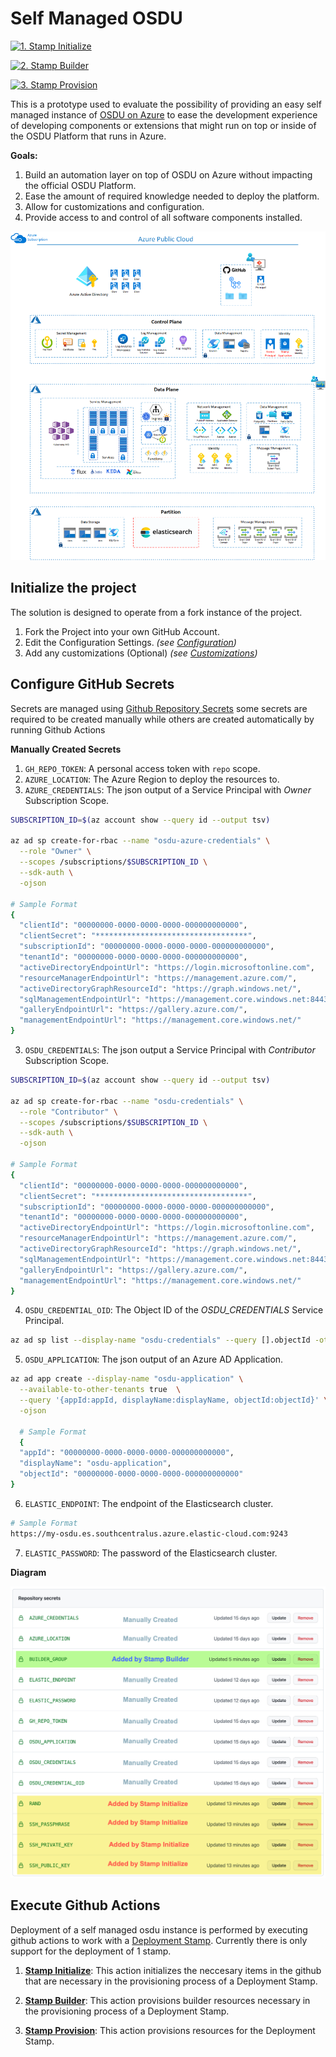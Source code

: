 # Self Managed OSDU

[![1. Stamp Initialize](https://github.com/danielscholl/self-managed-osdu/actions/workflows/stamp-init.yaml/badge.svg)](https://github.com/danielscholl/self-managed-osdu/actions/workflows/stamp-init.yaml)

[![2. Stamp Builder](https://github.com/danielscholl/self-managed-osdu/actions/workflows/stamp-builder.yaml/badge.svg)](https://github.com/danielscholl/self-managed-osdu/actions/workflows/stamp-builder.yaml)

[![3. Stamp Provision](https://github.com/danielscholl/self-managed-osdu/actions/workflows/stamp-provision.yaml/badge.svg)](https://github.com/danielscholl/self-managed-osdu/actions/workflows/stamp-provision.yaml)

This is a prototype used to evaluate the possibility of providing an easy self managed instance of [OSDU on Azure](https://community.opengroup.org/osdu/platform/deployment-and-operations/infra-azure-provisioning) to ease the development experience of developing components or extensions that might run on top or inside of the OSDU Platform that runs in Azure.

__Goals:__

1. Build an automation layer on top of OSDU on Azure without impacting the official OSDU Platform.
2. Ease the amount of required knowledge needed to deploy the platform.
3. Allow for customizations and configuration.
4. Provide access to and control of all software components installed.

![architecture](./docs/images/architecture.png)

## Initialize the project

The solution is designed to operate from a fork instance of the project.

1. Fork the Project into your own GitHub Account.
2. Edit the Configuration Settings. _(see [Configuration](configuration))_
3. Add any customizations (Optional) _(see [Customizations](customizations))_


## Configure GitHub Secrets

Secrets are managed using [Github Repository Secrets](https://docs.github.com/en/actions/reference/encrypted-secrets) some secrets are required to be created manually while others are created automatically by running Github Actions

__Manually Created Secrets__

1. `GH_REPO_TOKEN`: A personal access token with `repo` scope.
2. `AZURE_LOCATION`: The Azure Region to deploy the resources to.
3. `AZURE_CREDENTIALS`: The json output of a Service Principal with _Owner_ Subscription Scope.

```bash
SUBSCRIPTION_ID=$(az account show --query id --output tsv)

az ad sp create-for-rbac --name "osdu-azure-credentials" \
  --role "Owner" \
  --scopes /subscriptions/$SUBSCRIPTION_ID \
  --sdk-auth \
  -ojson

# Sample Format
{
  "clientId": "00000000-0000-0000-0000-000000000000",                       # Client ID GUID
  "clientSecret": "**********************************",                     # Client Secret
  "subscriptionId": "00000000-0000-0000-0000-000000000000",                 # Subscription ID GUID
  "tenantId": "00000000-0000-0000-0000-000000000000",                       # Tenant ID GUID
  "activeDirectoryEndpointUrl": "https://login.microsoftonline.com",
  "resourceManagerEndpointUrl": "https://management.azure.com/",
  "activeDirectoryGraphResourceId": "https://graph.windows.net/",
  "sqlManagementEndpointUrl": "https://management.core.windows.net:8443/",
  "galleryEndpointUrl": "https://gallery.azure.com/",
  "managementEndpointUrl": "https://management.core.windows.net/"
}
```

3. `OSDU_CREDENTIALS`: The json output a Service Principal with _Contributor_ Subscription Scope.


```bash
SUBSCRIPTION_ID=$(az account show --query id --output tsv)

az ad sp create-for-rbac --name "osdu-credentials" \
  --role "Contributor" \
  --scopes /subscriptions/$SUBSCRIPTION_ID \
  --sdk-auth \
  -ojson

# Sample Format
{
  "clientId": "00000000-0000-0000-0000-000000000000",                       # Client ID GUID
  "clientSecret": "**********************************",                     # Client Secret
  "subscriptionId": "00000000-0000-0000-0000-000000000000",                 # Subscription ID GUID
  "tenantId": "00000000-0000-0000-0000-000000000000",                       # Tenant ID GUID
  "activeDirectoryEndpointUrl": "https://login.microsoftonline.com",
  "resourceManagerEndpointUrl": "https://management.azure.com/",
  "activeDirectoryGraphResourceId": "https://graph.windows.net/",
  "sqlManagementEndpointUrl": "https://management.core.windows.net:8443/",
  "galleryEndpointUrl": "https://gallery.azure.com/",
  "managementEndpointUrl": "https://management.core.windows.net/"
}
```

4. `OSDU_CREDENTIAL_OID`: The Object ID of the _OSDU_CREDENTIALS_ Service Principal.

```bash
az ad sp list --display-name "osdu-credentials" --query [].objectId -otsv
```

5. `OSDU_APPLICATION`: The json output of an Azure AD Application.

```bash
az ad app create --display-name "osdu-application" \
  --available-to-other-tenants true  \
  --query '{appId:appId, displayName:displayName, objectId:objectId}' \
  -ojson

  # Sample Format
  {
  "appId": "00000000-0000-0000-0000-000000000000",
  "displayName": "osdu-application",
  "objectId": "00000000-0000-0000-0000-000000000000"
}
```

6. `ELASTIC_ENDPOINT`: The endpoint of the Elasticsearch cluster.

```bash
# Sample Format
https://my-osdu.es.southcentralus.azure.elastic-cloud.com:9243
```

7. `ELASTIC_PASSWORD`: The password of the Elasticsearch cluster.


__Diagram__

![secrets](./docs/images/secrets.png)


## Execute Github Actions

Deployment of a self managed osdu instance is performed by executing github actions to work with a [Deployment Stamp](https://docs.microsoft.com/en-us/azure/architecture/patterns/deployment-stamp).  Currently there is only support for the deployment of 1 stamp.


1. __[Stamp Initialize](../../actions/workflows/stamp-init.yaml)__: This action initializes the neccesary items in the github that are necessary in the provisioning process of a Deployment Stamp.

2. __[Stamp Builder](../../actions/workflows/stamp-builder.yaml)__: This action provisions builder resources necessary in the provisioning process of a Deployment Stamp.

3. __[Stamp Provision](../../actions/workflows/stamp-provision.yaml)__: This action provisions resources for the Deployment Stamp.
